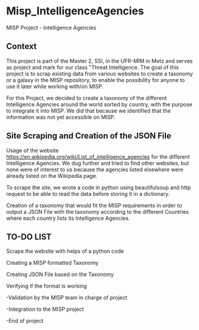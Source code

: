 # Misp_IntelligenceAgencies
MISP Project - Intelligence Agencies

## Context
This project is part of the Master 2, SSI, in the UFR-MIM in Metz and serves as project and mark for our class "Threat Intelligence. The goal of this project is to scrap existing data from various websites to create a taxonomy or a galaxy in the MISP repository, to enable the possibility for anyone to use it later while working with/on MISP. 

For this Project, we decided to create a taxonomy of the different Intelligence Agencies around the world sorted by country, with the purpose to integrate it into MISP. We did that because we identified that the information was not yet accessible on MISP.

## Site Scraping and Creation of the JSON File
Usage of the website https://en.wikipedia.org/wiki/List_of_intelligence_agencies for the different Intelligence Agencies.
We dug further and tried to find other websites, but none were of interest to us because the agencies listed elsewhere were already listed on the Wikipedia page.

To scrape the site, we wrote a code in python using beautifulsoup and http request to be able to read the data before storing it in a dictionary.

Creation of a taxonomy that would fit the MISP requirements in order to output a JSON File with the taxonomy according to the different Countries where each country lists its Intelligence Agencies.

## TO-DO LIST
Scrape the website with helps of a python code

Creating a MISP formatted Taxonomy

Creating JSON File based on the Taxonomy

Verifying if the format is working

-Validation by the MISP team in charge of project

-Integration to the MISP project

-End of project